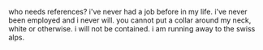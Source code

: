 who needs references? i've never had a job before in my life. i've never been employed and i never will. you cannot put a collar around my neck, white or otherwise. i will not be contained. i am running away to the swiss alps. 

